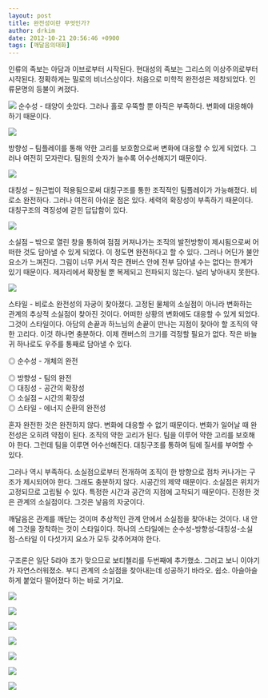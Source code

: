 ```yaml
---
layout: post
title: 완전성이란 무엇인가?
author: drkim
date: 2012-10-21 20:56:46 +0900
tags: [깨달음의대화]
---
```


  인류의 족보는 아담과 이브로부터 시작된다. 현대성의 족보는 그리스의 이상주의로부터 시작된다. 정확하게는 밀로의 비너스상이다. 처음으로 미학적 완전성은 제창되었다. 인류문명의 등불이 켜졌다.






  ![](/files/attach/images/198/701/307/a1.JPG) 순수성 - 태양이 솟았다. 그러나 홀로 우뚝할 뿐 아직은 부족하다. 변화에 대응해야 하기 때문이다.





  ![](/files/attach/images/198/701/307/a2.JPG)





  방향성 – 팀플레이를 통해 약한 고리를 보호함으로써 변화에 대응할 수 있게 되었다. 그러나 여전히 모자란다. 팀원의 숫자가 늘수록 어수선해지기 때문이다.






  ![](/files/attach/images/198/701/307/a3.JPG)


  대칭성 – 원근법이 적용됨으로써 대칭구조를 통한 조직적인 팀플레이가 가능해졌다. 비로소 완전하다. 그러나 여전히 아쉬운 점은 있다. 세력의 확장성이 부족하기 때문이다. 대칭구조의 격징성에 갇힌 답답함이 있다.






  ![](/files/attach/images/198/701/307/a4.JPG)





  소실점 – 밖으로 열린 창을 통하여 점점 커져나가는 조직의 발전방향이 제시됨으로써 어떠한 것도 담아낼 수 있게 되었다. 이 정도면 완전하다고 할 수 있다. 그러나 어딘가 불안요소가 느껴진다. 그림이 너무 커서 작은 캔버스 안에 전부 담아낼 수는 없다는 한계가 있기 때문이다. 제자리에서 확장될 뿐 복제되고 전파되지 않는다. 널리 낳아내지 못한다.






  ![](/files/attach/images/198/701/307/a5.JPG)





  스타일 - 비로소 완전성의 자궁이 찾아졌다. 고정된 물체의 소실점이 아니라 변화하는 관계의 추상적 소실점이 찾아진 것이다. 어떠한 상황의 변화에도 대응할 수 있게 되었다. 그것이 스타일이다. 아담의 손끝과 하느님의 손끝이 만나는 지점이 찾아야 할 조직의 약한 고리다. 이것 하나면 충분하다. 이제 캔버스의 크기를 걱정할 필요가 없다. 작은 바늘귀 하나로도 우주를 통째로 담아낼 수 있다.



 ◎ 순수성 - 개체의 완전

   
◎ 방향성 - 팀의 완전   
◎ 대칭성 - 공간의 확장성   
◎ 소실점 – 시간의 확장성   
◎ 스타일 - 에너지 순환의 완전성


 혼자 완전한 것은 완전하지 않다. 변화에 대응할 수 없기 때문이다. 변화가 일어날 때 완전성은 오히려 약점이 된다. 조직의 약한 고리가 된다. 팀을 이루어 약한 고리를 보호해야 한다. 그런데 팀을 이루면 어수선해진다. 대칭구조를 통하여 팀에 질서를 부여할 수 있다.


 그러나 역시 부족하다. 소실점으로부터 전개하여 조직이 한 방향으로 점차 커나가는 구조가 제시되어야 한다. 그래도 충분하지 않다. 시공간의 제약 때문이다. 소실점은 위치가 고정되므로 고립될 수 있다. 특정한 시간과 공간의 지점에 고착되기 때문이다. 진정한 것은 관계의 소실점이다. 그것은 낳음의 자궁이다.


 깨달음은 관계를 깨닫는 것이며 추상적인 관계 안에서 소실점을 찾아내는 것이다. 내 안에 그것을 장착하는 것이 스타일이다. 하나의 스타일에는 순수성-방향성-대칭성-소실점-스타일 이 다섯가지 요소가 모두 갖추어져야 한다.





  ###






  구조론은 일단 5라야 조가 맞으므로 보티첼리를 두번째에 추가했소. 그러고 보니 이야기가 자연스러워졌소. 부디 관계의 소실점을 찾아내는데 성공하기 바라오. 쉽소. 아슬아슬하게 붙었다 떨어졌다 하는 바로 거기요.






  ![](/files/attach/images/198/701/307/103.JPG)


  ![](/files/attach/images/198/701/307/104.JPG)





  ![](/files/attach/images/198/701/307/105.JPG)





  ![](/files/attach/images/198/701/307/106.JPG)





  ![](/files/attach/images/198/701/307/107.JPG)





  ![](/files/attach/images/198/701/307/108.JPG)





  ![](/files/attach/images/198/701/307/109.JPG)


